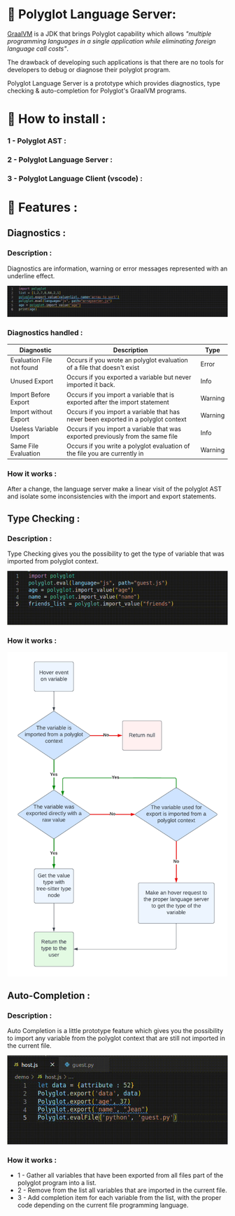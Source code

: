 # :bookmark_tabs: Polyglot Language Server:
[GraalVM](https://www.graalvm.org/) is a JDK that brings Polyglot capability which allows *"multiple programming languages in a single application while eliminating foreign language call costs"*.

The drawback of developing such applications is that there are no tools for developers to debug or diagnose their polyglot program.

Polyglot Language Server is a prototype which provides diagnostics, type checking & auto-completion for Polyglot's GraalVM programs.

# :hammer: How to install :

### 1 - Polyglot AST :

### 2 - Polyglot Language Server : 

### 3 - Polyglot Language Client (vscode) :

# :closed_book: Features :

## Diagnostics : 

### Description  :
Diagnostics are information, warning or error messages represented with an underline effect.

![diagnostics_gif](readme/diagnostics.gif)

### Diagnostics handled :

| Diagnostic                | Description                                                                        | Type    |
|---------------------------|------------------------------------------------------------------------------------|---------|
| Evaluation File not found | Occurs if you wrote an polyglot evaluation of a file that doesn't exist            | Error   |
| Unused Export             | Occurs if you exported a variable but never imported it back.                      | Info    |
| Import Before Export      | Occurs if you import a variable that is exported after the import statement        | Warning |
| Import without Export     | Occurs if you import a variable that has never been exported in a polyglot context | Warning |
| Useless Variable Import   | Occurs if you import a variable that was exported previously from the same file    | Info    |
| Same File Evaluation      | Occurs if you write a polyglot evaluation of the file you are currently in         | Warning |

### How it works :

After a change, the language server make a linear visit of the polyglot AST and isolate some inconsistencies with the import and export statements.

## Type Checking :
### Description  :
Type Checking gives you the possibility to get the type of variable that was imported from polyglot context.

![type_checking_gif](readme/type_checking.gif)

### How it works :

![type_checking_explanation](readme/Type%20Checking%20Explanation.png)

## Auto-Completion :

### Description :

Auto Completion is a little prototype feature which gives you the possibility to import any variable from the polyglot context that are still not imported in the current file.

![auto_completion_gif](readme/auto-completion.gif)

### How it works :

* 1 - Gather all variables that have been exported from all files part of the polyglot program into a list.
* 2 - Remove from the list all variables that are imported in the current file.
* 3 - Add completion item for each variable from the list, with the proper code depending on the current file programming language.